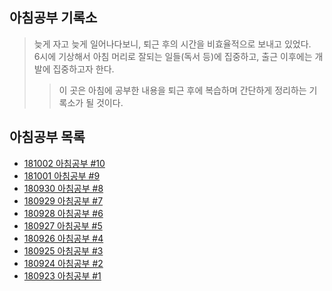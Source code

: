 ## 아침공부 기록소
>늦게 자고 늦게 일어나다보니, 퇴근 후의 시간을 비효율적으로 보내고 있었다.  
>6시에 기상해서 아침 머리로 잘되는 일들(독서 등)에 집중하고, 출근 이후에는 개발에 집중하고자 한다.  
>>이 곳은 아침에 공부한 내용을 퇴근 후에 복습하며 간단하게 정리하는 기록소가 될 것이다. 

## 아침공부 목록
- [181002 아침공부 #10](https://github.com/Integerous/TIL/blob/master/Early-Bird/2018-10-02.md)
- [181001 아침공부 #9](https://github.com/Integerous/TIL/blob/master/Early-Bird/2018-10-01.md)
- [180930 아침공부 #8](https://github.com/Integerous/TIL/blob/master/Early-Bird/2018-09-30.md)
- [180929 아침공부 #7](https://github.com/Integerous/TIL/blob/master/Early-Bird/2018-09-29.md)
- [180928 아침공부 #6](https://github.com/Integerous/TIL/blob/master/Early-Bird/2018-09-28.md)
- [180927 아침공부 #5](https://github.com/Integerous/TIL/blob/master/Early-Bird/2018-09-27.md)
- [180926 아침공부 #4](https://github.com/Integerous/TIL/blob/master/Early-Bird/2018-09-26.md)
- [180925 아침공부 #3](https://github.com/Integerous/TIL/blob/master/Early-Bird/2018-09-25.md)
- [180924 아침공부 #2](https://github.com/Integerous/TIL/blob/master/Early-Bird/2018-09-24.md)
- [180923 아침공부 #1](https://github.com/Integerous/TIL/blob/master/Early-Bird/2018-09-23.md)
